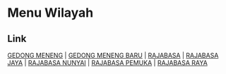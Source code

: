 # Menu Wilayah

## Link

[GEDONG MENENG](https://github.com/gigit-pemilu/pemilu-2024-18-lampung/tree/main/pilpres/hitung-suara/sub/18-lampung/sub/71-kota-bandar-lampung/sub/10-rajabasa/sub/1002-gedong-meneng)
 | 
[GEDONG MENENG BARU](https://github.com/gigit-pemilu/pemilu-2024-18-lampung/tree/main/pilpres/hitung-suara/sub/18-lampung/sub/71-kota-bandar-lampung/sub/10-rajabasa/sub/1007-gedong-meneng-baru)
 | 
[RAJABASA](https://github.com/gigit-pemilu/pemilu-2024-18-lampung/tree/main/pilpres/hitung-suara/sub/18-lampung/sub/71-kota-bandar-lampung/sub/10-rajabasa/sub/1001-rajabasa)
 | 
[RAJABASA JAYA](https://github.com/gigit-pemilu/pemilu-2024-18-lampung/tree/main/pilpres/hitung-suara/sub/18-lampung/sub/71-kota-bandar-lampung/sub/10-rajabasa/sub/1009-rajabasa-jaya)
 | 
[RAJABASA NUNYAI](https://github.com/gigit-pemilu/pemilu-2024-18-lampung/tree/main/pilpres/hitung-suara/sub/18-lampung/sub/71-kota-bandar-lampung/sub/10-rajabasa/sub/1005-rajabasa-nunyai)
 | 
[RAJABASA PEMUKA](https://github.com/gigit-pemilu/pemilu-2024-18-lampung/tree/main/pilpres/hitung-suara/sub/18-lampung/sub/71-kota-bandar-lampung/sub/10-rajabasa/sub/1006-rajabasa-pemuka)
 | 
[RAJABASA RAYA](https://github.com/gigit-pemilu/pemilu-2024-18-lampung/tree/main/pilpres/hitung-suara/sub/18-lampung/sub/71-kota-bandar-lampung/sub/10-rajabasa/sub/1008-rajabasa-raya)

